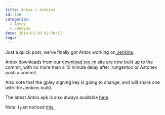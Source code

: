 ```yaml
---
title: Antox + Jenkins
id: 146
categories:
  - Antox
  - Jenkins
date: 2014-03-20 02:30:17
tags:
---
```


Just a quick post, we've finally got Antox working on[ Jenkins](http://http://jenkins.tox.im/job/Android-Antox).

Antox downloads from our [download.tox.im](http://download.tox.im "download.tox.im") site are now built up to the commit, with no more than a 10 minute delay after irungentoo or Astonex push a commit.

Also note that the gplay signing key is going to change, and will share one with the Jenkins build.

The latest Antox apk is also always available [here](https://c1cf.https.cdn.softlayer.net/80C1CF/192.254.75.110:8080/job/Android-Antox/lastSuccessfulBuild/artifact/antox.apk).

Note: I _just_ noticed [this.](https://blog.libtoxcore.so/141/antox-nightly-builds-google-play-store)

